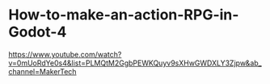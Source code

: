 # How-to-make-an-action-RPG-in-Godot-4

https://www.youtube.com/watch?v=0mUoRdYe0s4&list=PLMQtM2GgbPEWKQuyv9sXHwGWDXLY3Zjpw&ab_channel=MakerTech
